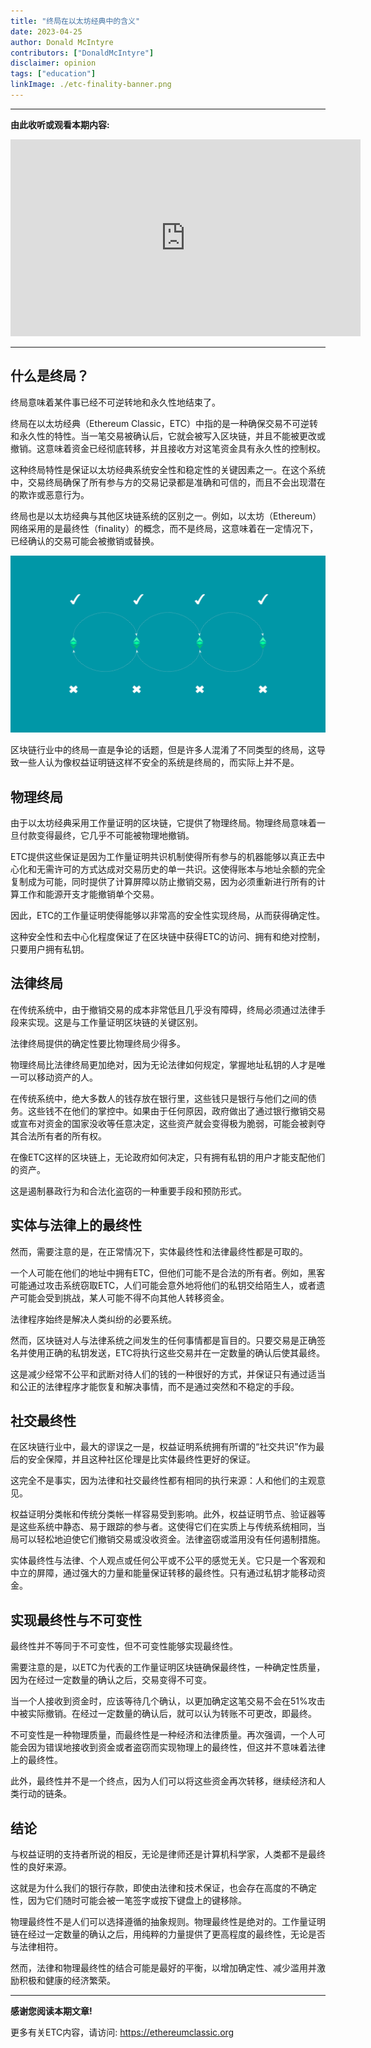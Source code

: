 ```yaml
---
title: "终局在以太坊经典中的含义"
date: 2023-04-25
author: Donald McIntyre
contributors: ["DonaldMcIntyre"]
disclaimer: opinion
tags: ["education"]
linkImage: ./etc-finality-banner.png
---
```


---
**由此收听或观看本期内容:**

<iframe width="560" height="315" src="https://www.youtube.com/embed/7QVY5-arvPQ" title="YouTube video player" frameborder="0" allow="accelerometer; autoplay; clipboard-write; encrypted-media; gyroscope; picture-in-picture; web-share" allowfullscreen></iframe>

---

## 什么是终局？

终局意味着某件事已经不可逆转地和永久性地结束了。

终局在以太坊经典（Ethereum Classic，ETC）中指的是一种确保交易不可逆转和永久性的特性。当一笔交易被确认后，它就会被写入区块链，并且不能被更改或撤销。这意味着资金已经彻底转移，并且接收方对这笔资金具有永久性的控制权。

这种终局特性是保证以太坊经典系统安全性和稳定性的关键因素之一。在这个系统中，交易终局确保了所有参与方的交易记录都是准确和可信的，而且不会出现潜在的欺诈或恶意行为。

终局也是以太坊经典与其他区块链系统的区别之一。例如，以太坊（Ethereum）网络采用的是最终性（finality）的概念，而不是终局，这意味着在一定情况下，已经确认的交易可能会被撤销或替换。

![打破终局](./etc-finality-banner.png)

区块链行业中的终局一直是争论的话题，但是许多人混淆了不同类型的终局，这导致一些人认为像权益证明链这样不安全的系统是终局的，而实际上并不是。

## 物理终局

由于以太坊经典采用工作量证明的区块链，它提供了物理终局。物理终局意味着一旦付款变得最终，它几乎不可能被物理地撤销。

ETC提供这些保证是因为工作量证明共识机制使得所有参与的机器能够以真正去中心化和无需许可的方式达成对交易历史的单一共识。这使得账本与地址余额的完全复制成为可能，同时提供了计算屏障以防止撤销交易，因为必须重新进行所有的计算工作和能源开支才能撤销单个交易。

因此，ETC的工作量证明使得能够以非常高的安全性实现终局，从而获得确定性。

这种安全性和去中心化程度保证了在区块链中获得ETC的访问、拥有和绝对控制，只要用户拥有私钥。

## 法律终局

在传统系统中，由于撤销交易的成本非常低且几乎没有障碍，终局必须通过法律手段来实现。这是与工作量证明区块链的关键区别。

法律终局提供的确定性要比物理终局少得多。

物理终局比法律终局更加绝对，因为无论法律如何规定，掌握地址私钥的人才是唯一可以移动资产的人。

在传统系统中，绝大多数人的钱存放在银行里，这些钱只是银行与他们之间的债务。这些钱不在他们的掌控中。如果由于任何原因，政府做出了通过银行撤销交易或宣布对资金的国家没收等任意决定，这些资产就会变得极为脆弱，可能会被剥夺其合法所有者的所有权。

在像ETC这样的区块链上，无论政府如何决定，只有拥有私钥的用户才能支配他们的资产。

这是遏制暴政行为和合法化盗窃的一种重要手段和预防形式。

## 实体与法律上的最终性

然而，需要注意的是，在正常情况下，实体最终性和法律最终性都是可取的。

一个人可能在他们的地址中拥有ETC，但他们可能不是合法的所有者。例如，黑客可能通过攻击系统窃取ETC，人们可能会意外地将他们的私钥交给陌生人，或者遗产可能会受到挑战，某人可能不得不向其他人转移资金。

法律程序始终是解决人类纠纷的必要系统。

然而，区块链对人与法律系统之间发生的任何事情都是盲目的。只要交易是正确签名并使用正确的私钥发送，ETC将执行这些交易并在一定数量的确认后使其最终。

这是减少经常不公平和武断对待人们的钱的一种很好的方式，并保证只有通过适当和公正的法律程序才能恢复和解决事情，而不是通过突然和不稳定的手段。

## 社交最终性

在区块链行业中，最大的谬误之一是，权益证明系统拥有所谓的“社交共识”作为最后的安全保障，并且这种社区伦理是比实体最终性更好的保证。

这完全不是事实，因为法律和社交最终性都有相同的执行来源：人和他们的主观意见。

权益证明分类帐和传统分类帐一样容易受到影响。此外，权益证明节点、验证器等是这些系统中静态、易于跟踪的参与者。这使得它们在实质上与传统系统相同，当局可以轻松地迫使它们撤销交易或没收资金。法律盗窃或滥用没有任何遏制措施。

实体最终性与法律、个人观点或任何公平或不公平的感觉无关。它只是一个客观和中立的屏障，通过强大的力量和能量保证转移的最终性。只有通过私钥才能移动资金。

## 实现最终性与不可变性

最终性并不等同于不可变性，但不可变性能够实现最终性。

需要注意的是，以ETC为代表的工作量证明区块链确保最终性，一种确定性质量，因为在经过一定数量的确认之后，交易变得不可变。

当一个人接收到资金时，应该等待几个确认，以更加确定这笔交易不会在51%攻击中被实际撤销。在经过一定数量的确认后，就可以认为转账不可更改，即最终。

不可变性是一种物理质量，而最终性是一种经济和法律质量。再次强调，一个人可能会因为错误地接收到资金或者盗窃而实现物理上的最终性，但这并不意味着法律上的最终性。

此外，最终性并不是一个终点，因为人们可以将这些资金再次转移，继续经济和人类行动的链条。

## 结论

与权益证明的支持者所说的相反，无论是律师还是计算机科学家，人类都不是最终性的良好来源。

这就是为什么我们的银行存款，即使由法律和技术保证，也会存在高度的不确定性，因为它们随时可能会被一笔签字或按下键盘上的键移除。

物理最终性不是人们可以选择遵循的抽象规则。物理最终性是绝对的。工作量证明链在经过一定数量的确认之后，用纯粹的力量提供了更高程度的最终性，无论是否与法律相符。

然而，法律和物理最终性的结合可能是最好的平衡，以增加确定性、减少滥用并激励积极和健康的经济繁荣。

---

**感谢您阅读本期文章!**

更多有关ETC内容，请访问: https://ethereumclassic.org
